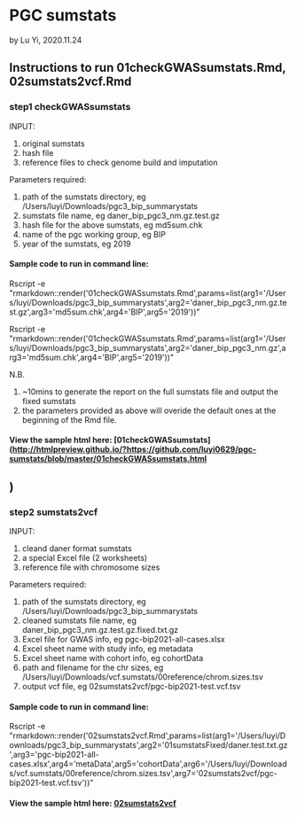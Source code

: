 # PGC sumstats
by Lu Yi, 2020.11.24

## Instructions to run 01checkGWASsumstats.Rmd, 02sumstats2vcf.Rmd

### step1 checkGWASsumstats

INPUT:
1. original sumstats
2. hash file
3. reference files to check genome build and imputation

Parameters required: 
1. path of the sumstats directory, eg /Users/luyi/Downloads/pgc3_bip_summarystats
2. sumstats file name, eg daner_bip_pgc3_nm.gz.test.gz
3. hash file for the above sumstats, eg md5sum.chk
4. name of the pgc working group, eg BIP
5. year of the sumstats, eg 2019

#### Sample code to run in command line: 

Rscript -e "rmarkdown::render('01checkGWASsumstats.Rmd',params=list(arg1='/Users/luyi/Downloads/pgc3_bip_summarystats',arg2='daner_bip_pgc3_nm.gz.test.gz',arg3='md5sum.chk',arg4='BIP',arg5='2019'))"

Rscript -e "rmarkdown::render('01checkGWASsumstats.Rmd',params=list(arg1='/Users/luyi/Downloads/pgc3_bip_summarystats',arg2='daner_bip_pgc3_nm.gz',arg3='md5sum.chk',arg4='BIP',arg5='2019'))"

N.B. 
1) ~10mins to generate the report on the full sumstats file and output the fixed sumstats
2) the parameters provided as above will overide the default ones at the beginning of the Rmd file. 

#### View the sample html here: [01checkGWASsumstats](http://htmlpreview.github.io/?https://github.com/luyi0629/pgc-sumstats/blob/master/01checkGWASsumstats.html
)
--- 

### step2 sumstats2vcf

INPUT:

1. cleand daner format sumstats
2. a special Excel file (2 worksheets)
3. reference file with chromosome sizes

Parameters required: 
1. path of the sumstats directory, eg /Users/luyi/Downloads/pgc3_bip_summarystats
2. cleaned sumstats file name, eg daner_bip_pgc3_nm.gz.test.gz.fixed.txt.gz
3. Excel file for GWAS info, eg pgc-bip2021-all-cases.xlsx
4. Excel sheet name with study info, eg metadata
5. Excel sheet name with cohort info, eg cohortData
6. path and filename for the chr sizes, eg /Users/luyi/Downloads/vcf.sumstats/00reference/chrom.sizes.tsv
7. output vcf file, eg 02sumstats2vcf/pgc-bip2021-test.vcf.tsv

#### Sample code to run in command line: 

Rscript -e "rmarkdown::render('02sumstats2vcf.Rmd',params=list(arg1='/Users/luyi/Downloads/pgc3_bip_summarystats',arg2='01sumstatsFixed/daner.test.txt.gz',arg3='pgc-bip2021-all-cases.xlsx',arg4='metaData',arg5='cohortData',arg6='/Users/luyi/Downloads/vcf.sumstats/00reference/chrom.sizes.tsv',arg7='02sumstats2vcf/pgc-bip2021-test.vcf.tsv'))"


#### View the sample html here: [02sumstats2vcf](http://htmlpreview.github.io/?https://github.com/luyi0629/pgc-sumstats/blob/master/02sumstats2vcf.html)


